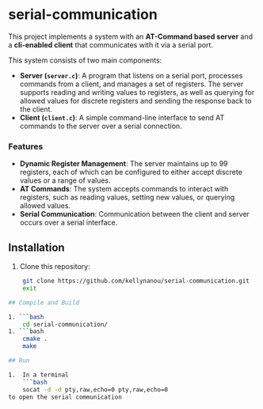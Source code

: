 # serial-communication


This project implements a system with an **AT-Command based server** and a **cli-enabled client** that communicates with it via a serial port.



This system consists of two main components:
- **Server (`server.c`)**: A program that listens on a serial port, processes commands from a client, and manages a set of registers. The server supports reading and writing values to registers, as well as querying for allowed values for discrete registers and sending the response back to the client.
- **Client (`client.c`)**: A simple command-line interface to send AT commands to the server over a serial connection.

### Features
- **Dynamic Register Management**: The server maintains up to 99 registers, each of which can be configured to either accept discrete values or a range of values.
- **AT Commands**: The system accepts commands to interact with registers, such as reading values, setting new values, or querying allowed values.
- **Serial Communication**: Communication between the client and server occurs over a serial interface.


## Installation

1. Clone this repository:
```bash
    git clone https://github.com/kellynanou/serial-communication.git
    exit

## Compile and Build

1. ```bash
    cd serial-communication/
1. ```bash
    cmake .
    make

## Run

1.  In a terminal
    ```bash 
    socat -d -d pty,raw,echo=0 pty,raw,echo=0
to open the serial communication
    
